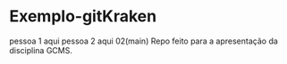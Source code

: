 # Exemplo-gitKraken
pessoa 1 aqui
pessoa 2 aqui
02(main)
Repo feito para a apresentação da disciplina GCMS.
